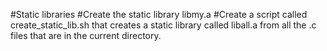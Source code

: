 #Static libraries 
#Create the static library libmy.a 
#Create a script called create_static_lib.sh that creates a static library called liball.a from all the .c files that are in the current directory.
